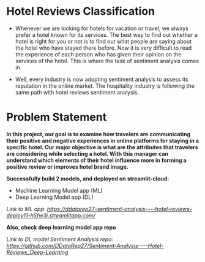 # Hotel Reviews Classification
* Whenever we are looking for hotels for vacation or travel, we always prefer a hotel known for its services. The best way to find out whether a hotel is right for you or not is to find out what people are saying about the hotel who have stayed there before. Now it is very difficult to read the experience of each person who has given their opinion on the services of the hotel. This is where the task of sentiment analysis comes in. 

* Well, every industry is now adopting sentiment analysis to assess its reputation in the online market. The hospitality industry is following the same path with hotel reviews sentiment analysis.

# Problem Statement
**In this project, our goal is to examine how travelers are communicating their positive and negative experiences in online platforms for staying in a specific hotel. Our major objective is what are the attributes that travelers are considering while selecting a hotel. With this manager can understand which elements of their hotel influence more in forming a positive review or improves hotel brand image.**

**Successfully build 2 models, and deployed on streamlit-cloud:**

* Machine Learning Model app (ML)
* Deep Learning Model app (DL)


*Link to ML app: https://ddatarep27-sentiment-analysis----hotel-reviews-deploy11-h5fw3i.streamlitapp.com/* 


**Also, check deep learning model app repo**


*Link to DL model Sentiment Analysis repo: https://github.com/DDataRep27/Sentiment-Analysis----Hotel-Reviews_Deep-Learning*
